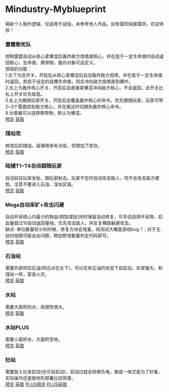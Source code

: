 # Mindustry-Myblueprint
萌新个人制作逻辑，仅适用于战役。未参考他人作品，如有雷同纯属雷同，欢迎体验！

<h3>雷霆敢死队</h3>
控制雷霆自动从核心拿爆混后轰炸敌方炮塔或核心，并在低于一定生命值时自动返回核心。生命值，携带物，轰炸对象可自定义。</br>
按钮的功能：</br>
1.左下为总开关，开启后从核心拿爆混后自动轰炸敌方炮塔，并在低于一定生命值时返回。若低于设定的自爆生命值，则会冲向敌方炮塔直到爆炸。</br>
2.左上为轰炸核心开关，开启后会直接拿爆混冲向敌方核心，不会返回。此开关比右上开关优先级低。</br>
3.右上为跟随玩家开关，开启后会覆盖轰炸核心的命令，优先跟随玩家。玩家可带2~3个雷霆绕到敌方核心，并在接近时切换到轰炸核心命令。</br>
4.分类器可以选择携带物，默认为爆混。</br>
<a href="https://cdn.jsdelivr.net/gh/Hexrotor/Mindustry-Myblueprint/boom.jpg" target="_blank">预览</a>
<a href="https://cdn.jsdelivr.net/gh/Hexrotor/Mindustry-Myblueprint/boom.txt" target="_blank">获取</a></br>

<h3>煤站改</h3>
修改后的煤站，装弹效率有点低，但增加了库存。</br>
<a href="https://cdn.jsdelivr.net/gh/Hexrotor/Mindustry-Myblueprint/coal2.png" target="_blank">预览</a>
<a href="https://cdn.jsdelivr.net/gh/Hexrotor/Mindustry-Myblueprint/coal2.txt" target="_blank">获取</a></br>

<h3>陆辅T1~T4自动跟随玩家</h3>
自动前往玩家坐标，随玩家射击。玩家不在时自动攻击敌人，但不会攻击敌方建筑。注意不要进入石油、深水区域。</br>
<a href="https://cdn.jsdelivr.net/gh/Hexrotor/Mindustry-Myblueprint/followplayer.png" target="_blank">预览</a>
<a href="https://cdn.jsdelivr.net/gh/Hexrotor/Mindustry-Myblueprint/followplayer.txt" target="_blank">获取</a></br>

<h3>Mega自动采矿+攻击闪避</h3>
自动开采核心内最少的物品(铜铅煤钛)同时保留自动修复，可手动选择开采物，扣血量超过10自动返回基地。优先攻击敌人，并反复横跳躲避攻击。</br>
缺点: 单位数量较少的时候，修复方块会鬼畜，经测试大概是游戏bug？ ; 对于无钛的地图可能会出问题，稍加修改数量判定代码即可。</br>
<a href="https://cdn.jsdelivr.net/gh/Hexrotor/Mindustry-Myblueprint/megaplus.jpg" target="_blank">预览</a>
<a href="https://cdn.jsdelivr.net/gh/Hexrotor/Mindustry-Myblueprint/megaplus.txt" target="_blank">获取</a></br>

<h3>石油站</h3>
需要外部供应石油(供应点在左下)，可以在有石油的状态下自启动，非常强大。和煤站一样，容易火灾。</br>
<a href="https://cdn.jsdelivr.net/gh/Hexrotor/Mindustry-Myblueprint/petroleum.png" target="_blank">预览</a>
<a href="https://cdn.jsdelivr.net/gh/Hexrotor/Mindustry-Myblueprint/petroleum.txt" target="_blank">获取</a></br>

<h3>水站</h3>
需要大面积的水，局限性很大。</br>
<a href="https://cdn.jsdelivr.net/gh/Hexrotor/Mindustry-Myblueprint/water.png" target="_blank">预览</a>
<a href="https://cdn.jsdelivr.net/gh/Hexrotor/Mindustry-Myblueprint/water.txt" target="_blank">获取</a></br>

<h3>水站PLUS</h3>
需要小面积水，大面积空地。</br>
<a href="https://cdn.jsdelivr.net/gh/Hexrotor/Mindustry-Myblueprint/waterplus.png" target="_blank">预览</a>
<a href="https://cdn.jsdelivr.net/gh/Hexrotor/Mindustry-Myblueprint/waterplus.txt" target="_blank">获取</a></br>

<h3>钍站</h3>
需要放入钍来启动(也可自启动)，启动过程会轻微负电。做成一体式是为了好看，实际操作还是按地形部署比较简便。</br>
<a href="https://cdn.jsdelivr.net/gh/Hexrotor/Mindustry-Myblueprint/tu.png" target="_blank">预览</a>
<a href="https://cdn.jsdelivr.net/gh/Hexrotor/Mindustry-Myblueprint/tu.txt" target="_blank">获取</a>
<a href="https://cdn.jsdelivr.net/gh/Hexrotor/Mindustry-Myblueprint/tuplus.png" target="_blank">PLUS预览</a>
<a href="https://cdn.jsdelivr.net/gh/Hexrotor/Mindustry-Myblueprint/tuplus.txt" target="_blank">PLUS获取</a></br>
